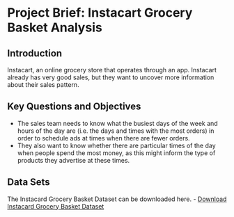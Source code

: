 # Project Brief: Instacart Grocery Basket Analysis

## Introduction

Instacart, an online grocery store that operates through an app. Instacart already has very good sales, but they want to uncover more information about their sales pattern. 

## Key Questions and Objectives

* The sales team needs to know what the busiest days of the week and hours of the day are (i.e. the days and times with the most orders) in order to schedule ads at times when there are fewer orders. 
* They also want to know whether there are particular times of the day when people spend the most money, as this might inform the type of products they advertise at these times. 

## Data Sets

The Instacard Grocery Basket Dataset can be downloaded here. - [Download Instacard Grocery Basket Dataset](https://s3.amazonaws.com/coach-courses-us/public/courses/data-immersion/A4/A4_Data_Assets/customers.zip)
